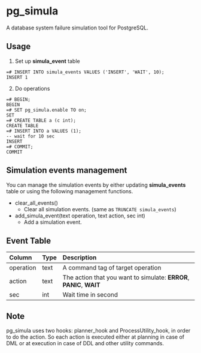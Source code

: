 pg_simula
==========

A database system failure simulation tool for PostgreSQL.

Usage
-----

1. Set up **simula_event** table

```
=# INSERT INTO simula_events VALUES ('INSERT', 'WAIT', 10);
INSERT 1 
```

2. Do operations
```
=# BEGIN;
BEGIN
=# SET pg_simula.enable TO on;
SET
=# CREATE TABLE a (c int);
CREATE TABLE
=# INSERT INTO a VALUES (1);
-- wait for 10 sec
INSERT
=# COMMIT;
COMMIT
```

Simulation events management
--------------------------------
You can manage the simulation events by either updating **simula_events** table or using the following management functions.

* clear_all_events()
  * Clear all simulation events. (same as `TRUNCATE simula_events`)
* add_simula_event(text operation, text action, sec int)
  * Add a simulation event.

Event Table
------------
|Column|Type|Description|
|:-----|:---|:----------|
|operation|text|A command tag of target operation|
|action|text|The action that you want to simulate: **ERROR**, **PANIC**, **WAIT**|
|sec|int|Wait time in second|

Note
-----
pg_simula uses two hooks: planner_hook and ProcessUtility_hook, in order to do the action. So each action is executed either at planning in case of DML or at execution in case of DDL and other utility commands.
